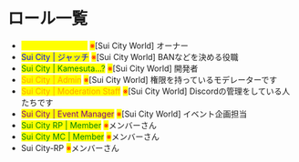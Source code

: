 # ロール一覧



* <mark style="color:yellow;">Sui City | Director</mark> <mark style="color:red;">※</mark>\[Sui City World] オーナー
* <mark style="color:blue;">Sui City | ジャッチ</mark> <mark style="color:red;">※</mark>\[Sui City World] BANなどを決める役職
* <mark style="color:green;">Sui City | Kamesuta...?</mark> <mark style="color:red;">※</mark>\[Sui City World] 開発者
* <mark style="color:orange;">Sui City | Admin</mark> <mark style="color:red;">※</mark>\[Sui City World] 権限を持っているモデレーターです
* <mark style="color:orange;">Sui City | Moderation Staff</mark> <mark style="color:red;">※</mark>\[Sui City World] Discordの管理をしている人たちです
* <mark style="color:purple;">Sui City | Event Manager</mark> <mark style="color:red;">※</mark>\[Sui City World] イベント企画担当
* <mark style="color:green;">Sui City RP | Member</mark>  <mark style="color:red;">※</mark>メンバーさん
* <mark style="color:green;">Sui City MC | Member</mark> <mark style="color:red;">※</mark>メンバーさん
* Sui City-RP <mark style="color:red;">※</mark>メンバーさん

